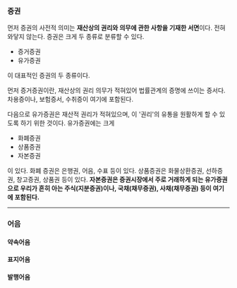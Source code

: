 ### 증권

먼저 증권의 사전적 의미는 **재산상의 권리와 의무에 관한 사항을 기재한 서면**이다. 전혀 와닿지 않는다. 증권은 크게 두 종류로 분류할 수 있다. 

* 증거증권
* 유가증권

이 대표적인 증권의 두 종류이다. 

먼저 증거증권이란, 재산상의 권리 의무가 적혀있어 법률관계의 증명에 쓰이는 증서다. 차용증이나, 보험증서, 수취증이 여기에 포함된다. 

다음으로 유가증권은 재산적 권리가 적혀있으며, 이 '권리'의 유통을 원활하게 할 수 있도록 하기 위한 것이다. 유가증권에는 크게 

* 화폐증권
* 상품증권
* 자본증권

이 있다. 화폐 증권은 은행권, 어음, 수표 등이 있다. 상품증권은 화물상환증권, 선하증권, 창고증권, 상품권 등이 있다. **자본증권은 증권시장에서 주로 거래하게 되는 유가증권으로 우리가 흔히 아는 주식(지분증권)이나, 국채(채무증권), 사채(채무증권) 등이 여기에 포함된다.**

---

### 어음

#### 약속어음

#### 표지어음

#### 발행어음



